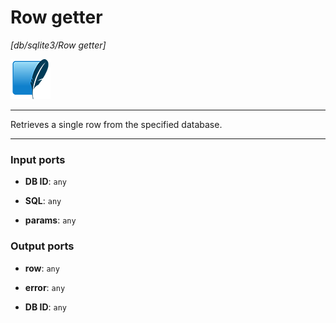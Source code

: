 # Row getter

_[db/sqlite3/Row getter]_

![icon](</assets/icons/0b2ba8cf-f316-4bcf-8035-82fa89db2445.png>)

---

Retrieves a single row from the specified database.<br>

---

### Input ports

* __DB ID__: ` any `


* __SQL__: ` any `


* __params__: ` any `

### Output ports

* __row__: ` any `


* __error__: ` any `


* __DB ID__: ` any `

